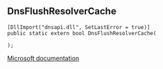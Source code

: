 ## DnsFlushResolverCache

```
[DllImport("dnsapi.dll", SetLastError = true)]
public static extern bool DnsFlushResolverCache(
   
);
```

[Microsoft documentation](https://docs.microsoft.com/en-us/windows/win32/api/windns/nf-windns-dnsflushresolvercache)
